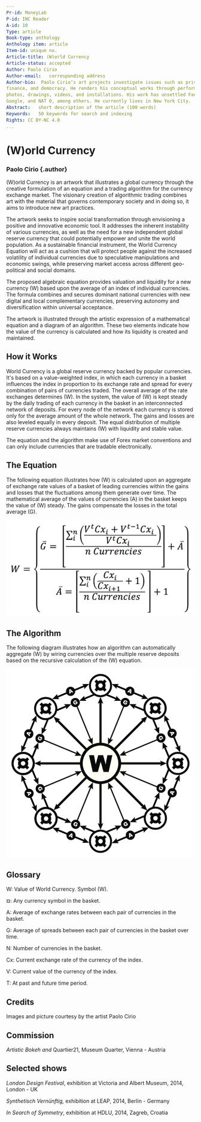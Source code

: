 ```yaml
---
Pr-id: MoneyLab
P-id: INC Reader
A-id: 10
Type: article
Book-type: anthology
Anthology item: article
Item-id: unique no.
Article-title: (W)orld Currency
Article-status: accepted
Author: Paolo Cirio
Author-email:   corresponding address
Author-bio:  Paolo Cirio’s art projects investigate issues such as privacy, transparency, copyright,
finance, and democracy. He renders his conceptual works through performances,
photos, drawings, videos, and installations. His work has unsettled Facebook, Amazon,
Google, and NAT O, among others. He currently lives in New York City.
Abstract:   short description of the article (100 words)
Keywords:   50 keywords for search and indexing
Rights: CC BY-NC 4.0
...
```



# \(W\)orld Currency 

###  Paolo Cirio {.author}

(W)orld Currency is an artwork that illustrates a global currency
through the creative formulation of an equation and a trading algorithm
for the currency exchange market. The visionary creation of algorithmic
trading combines art with the material that governs contemporary society
and in doing so, it aims to introduce new art practices. 
 
The artwork seeks to inspire social transformation through envisioning a
positive and innovative economic tool. It addresses the inherent
instability of various currencies, as well as the need for a new
independent global reserve currency that could potentially empower and
unite the world population. As a sustainable financial instrument, the
World Currency Equation will act as a cushion that will protect people
against the increased volatility of individual currencies due to
speculative manipulations and economic swings, while preserving market
access across different geo-political and social domains. 
 
The proposed algebraic equation provides valuation and liquidity for a
new currency (W) based upon the average of an index of individual
currencies. The formula combines and secures dominant national
currencies with new digital and local complementary currencies,
preserving autonomy and diversification within universal acceptance. 
 
The artwork is illustrated through the artistic expression of a
mathematical equation and a diagram of an algorithm. These two elements
indicate how the value of the currency is calculated and how its
liquidity is created and maintained. 
 
## How it Works
World Currency is a global reserve currency backed by popular
currencies. It's based on a value-weighted index, in which each currency
in a basket influences the index in proportion to its exchange rate and
spread for every combination of pairs of currencies traded. The overall
average of the rate exchanges determines (W). In the system, the value
of (W) is kept steady by the daily trading of each currency in the
basket in an interconnected network of deposits. For every node of the
network each currency is stored only for the average amount of the whole
network. The gains and losses are also leveled equally in every deposit.
The equal distribution of multiple reserve currencies always maintains
(W) with liquidity and stable value. 
 
The equation and the algorithm make use of Forex market conventions and
can only include currencies that are tradable electronically. 
 
## The Equation
The following equation illustrates how (W) is calculated upon an
aggregate of exchange rate values of a basket of leading currencies
within the gains and losses that the fluctuations among them generate
over time. The mathematical average of the values of currencies (A) in
the basket keeps the value of (W) steady. The gains compensate the
losses in the total average (G). 
 
![](media/Images_PaoloCirio/image1.png) 
 
## The Algorithm 
The following diagram illustrates how an algorithm can automatically
aggregate (W) by wiring currencies over the multiple reserve deposits
based on the recursive calculation of the (W) equation. 

![](media/Images_PaoloCirio/image2.png) 

##  Glossary
W: Value of World Currency. Symbol (W). 

**¤**: Any currency symbol in the basket. 

A: Average of exchange rates between each pair of currencies in the
basket. 

G: Average of spreads between each pair of currencies in the basket over
time. 

N: Number of currencies in the basket. 

Cx: Current exchange rate of the currency of the index. 

V: Current value of the currency of the index. 

T: At past and future time period.

## Credits

Images and picture courtesy by the artist Paolo Cirio

## Commission

*Artistic Bokeh and* Quartier21, Museum Quarter, Vienna - Austria

## Selected shows 
*London Design Festival*, exhibition at Victoria and Albert Museum,
2014, London - UK

*Synthetisch Vernünftig,* exhibition at LEAP, 2014, Berlin - Germany

*In Search of Symmetry*, exhibition at HDLU, 2014, Zagreb, Croatia
